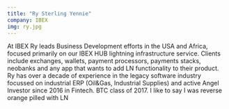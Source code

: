 ```yaml
---
title: "Ry Sterling Yennie"
company: IBEX
img: ry.jpg
---
```


At IBEX Ry leads Business Development efforts in the USA and Africa, focused primarily on our IBEX HUB lightning infrastructure service. Clients include exchanges, wallets, payment processors, payments stacks, neobanks and any app that wants to add LN functionality to their product. Ry has over a decade of experience in the legacy software industry focussed on industrial ERP (Oil&Gas, Industrial Supplies) and active Angel Investor since 2016 in Fintech. BTC class of 2017. I like to say I was reverse orange pilled with LN
